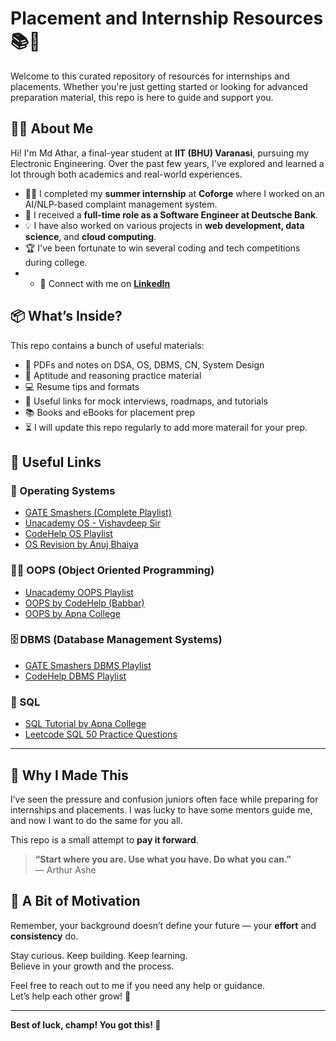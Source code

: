 # Placement and Internship Resources 📚💼

Welcome to this curated repository of resources for internships and placements. Whether you're just getting started or looking for advanced preparation material, this repo is here to guide and support you.

## 👨‍💻 About Me

Hi! I'm Md Athar, a final-year student at **IIT (BHU) Varanasi**, pursuing my Electronic Engineering. Over the past few years, I've explored and learned a lot through both academics and real-world experiences.

- 👨‍🏫 I completed my **summer internship** at **Coforge** where I worked on an AI/NLP-based complaint management system.
- 🏦 I received a **full-time role as a Software Engineer at Deutsche Bank**.
- 💡 I have also worked on various projects in **web development, data science**, and **cloud computing**.
- 🏆 I've been fortunate to win several coding and tech competitions during college.
- - 🔗 Connect with me on **[LinkedIn](https://www.linkedin.com/in/md-athar4403/)**

## 📦 What’s Inside?

This repo contains a bunch of useful materials:
- 📑 PDFs and notes on DSA, OS, DBMS, CN, System Design
- 📘 Aptitude and reasoning practice material
- 💻 Resume tips and formats
- 🔗 Useful links for mock interviews, roadmaps, and tutorials
- 📚 Books and eBooks for placement prep
- ⏳ I will update this repo regularly to add more materail for your prep.

## 📌 Useful Links

### 🔧 Operating Systems
- [GATE Smashers (Complete Playlist)](https://www.youtube.com/playlist?list=PLxCzCOWd7aiGz9donHRrE9I3Mwn6XdP8p)
- [Unacademy OS - Vishavdeep Sir](https://www.youtube.com/playlist?list=PLG9aCp4uE-s17rFjWM8KchGlffXgOzzVP)
- [CodeHelp OS Playlist](https://www.youtube.com/playlist?list=PLDzeHZWIZsTr3nwuTegHLa2qlI81QweYG)
- [OS Revision by Anuj Bhaiya](https://youtu.be/8XBtAjKwCm4?si=lBA-7dlK-NqdM8Um)

### 👨‍💻 OOPS (Object Oriented Programming)
- [Unacademy OOPS Playlist](https://www.youtube.com/playlist?list=PLA8BpojmT5JF4KKQCEIqURc71z6nvYXEK)
- [OOPS by CodeHelp (Babbar)](https://www.youtube.com/watch?v=b3GccK5_KSQ)
- [OOPS by Apna College](https://www.youtube.com/watch?v=mlIUKyZIUUU&t=86s)

### 🗄️ DBMS (Database Management Systems)
- [GATE Smashers DBMS Playlist](https://www.youtube.com/playlist?list=PLxCzCOWd7aiFAN6I8CuViBuCdJgiOkT2Y)
- [CodeHelp DBMS Playlist](https://www.youtube.com/playlist?list=PLDzeHZWIZsTpukecmA2p5rhHM14bl2dHU)

### 💾 SQL
- [SQL Tutorial by Apna College](https://www.youtube.com/watch?v=hlGoQC332VM)
- [Leetcode SQL 50 Practice Questions](https://leetcode.com/studyplan/top-sql-50/)

---

## 💬 Why I Made This

I’ve seen the pressure and confusion juniors often face while preparing for internships and placements. I was lucky to have some mentors guide me, and now I want to do the same for you all.

This repo is a small attempt to **pay it forward**.

> **“Start where you are. Use what you have. Do what you can.”**  
> — Arthur Ashe

## 🌟 A Bit of Motivation

Remember, your background doesn’t define your future — your **effort** and **consistency** do.

Stay curious. Keep building. Keep learning.  
Believe in your growth and the process.

Feel free to reach out to me if you need any help or guidance.  
Let’s help each other grow! 🚀

---

**Best of luck, champ! You got this! 💪**

